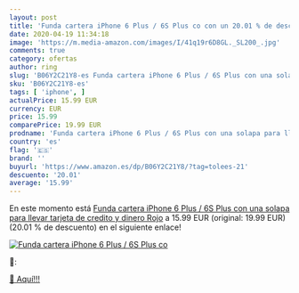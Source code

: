 ```yaml
---
layout: post
title: 'Funda cartera iPhone 6 Plus / 6S Plus co con un 20.01 % de descuento'
date: 2020-04-19 11:34:18
image: 'https://m.media-amazon.com/images/I/41q19r6D8GL._SL200_.jpg'
comments: true
category: ofertas
author: ring
slug: 'B06Y2C21Y8-es Funda cartera iPhone 6 Plus / 6S Plus con una solapa para...'
sku: 'B06Y2C21Y8-es'
tags: [ 'iphone', ]
actualPrice: 15.99 EUR
currency: EUR
price: 15.99
comparePrice: 19.99 EUR
prodname: 'Funda cartera iPhone 6 Plus / 6S Plus con una solapa para llevar tarjeta de credito y dinero  Rojo'
country: 'es'
flag: '🇪🇸'
brand: ''
buyurl: 'https://www.amazon.es/dp/B06Y2C21Y8/?tag=tolees-21'
descuento: '20.01'
average: '15.99'
---
```


En este momento está [Funda cartera iPhone 6 Plus / 6S Plus con una solapa para llevar tarjeta de credito y dinero  Rojo](https://www.amazon.es/dp/B06Y2C21Y8/?tag=tolees-21) a 15.99 EUR (original: 19.99 EUR) (20.01 %  de descuento) en el siguiente enlace!

[![Funda cartera iPhone 6 Plus / 6S Plus co](https://m.media-amazon.com/images/I/41q19r6D8GL._SL200_.jpg)](https://www.amazon.es/dp/B06Y2C21Y8/?tag=tolees-21)

🔎:


[🛒 Aquí!!!](https://www.amazon.es/dp/B06Y2C21Y8/?tag=tolees-21)
